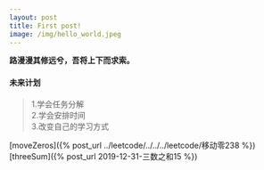 ```yaml
---
layout: post
title: First post!
image: /img/hello_world.jpeg
---
```

**路漫漫其修远兮，吾将上下而求索。**  
#### 未来计划
>1.学会任务分解  
>2.学会安排时间  
>3.改变自己的学习方式  

[moveZeros]({% post_url ../leetcode/../../../leetcode/移动零238 %})
[threeSum]({% post_url 2019-12-31-三数之和15 %})